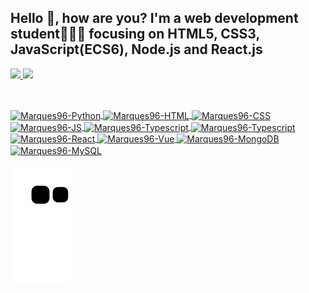 ## Hello 👋, how are you? I'm a web development student👨🏽‍💻 focusing on HTML5, CSS3, JavaScript(ECS6), Node.js and React.js

<div>
  <a href="https://https://github.com/marques96">
  <img height="180em" src="https://github-readme-stats-sigma-five.vercel.app/api?username=marques96&show_icons=true&theme=radical">
  <img height="180em" src="https://github-readme-stats-sigma-five.vercel.app/api/top-langs/?username=marques96&layout=compact&langs_count=16&theme=radical">
</div>
 
  ##
  
<div style="display: inline_block"><br> 
  <img align="center" alt="Marques96-Python" height="30" width="40" src="https://cdn.jsdelivr.net/gh/devicons/devicon/icons/python/python-original.svg" />
  <img align="center" alt="Marques96-HTML" height="30" width="40" src="https://cdn.jsdelivr.net/gh/devicons/devicon/icons/html5/html5-original.svg" />  
  <img align="center" alt="Marques96-CSS" height="30" width="40" src="https://cdn.jsdelivr.net/gh/devicons/devicon/icons/css3/css3-original.svg" />
  <img align="center" alt="Marques96-JS" height="30" width="40" src="https://cdn.jsdelivr.net/gh/devicons/devicon/icons/javascript/javascript-original.svg" />
  <img align="center" alt="Marques96-Typescript" height="30" width="40" src="https://cdn.jsdelivr.net/gh/devicons/devicon/icons/typescript/typescript-original.svg" />
  <img align="center" alt="Marques96-Typescript" height="30" width="40" src="https://cdn.jsdelivr.net/gh/devicons/devicon/icons/nodejs/nodejs-original-wordmark.svg" />
  <img align="center" alt="Marques96-React" height="30" width="40" src="https://cdn.jsdelivr.net/gh/devicons/devicon/icons/react/react-original.svg" />
  <img align="center" alt="Marques96-Vue" height="30" width="40" src="https://cdn.jsdelivr.net/gh/devicons/devicon/icons/vuejs/vuejs-original.svg" />
  <img align="center" alt="Marques96-MongoDB" height="30" width="40" src="https://cdn.jsdelivr.net/gh/devicons/devicon/icons/mongodb/mongodb-original.svg" />
  <img align="center" alt="Marques96-MySQL" height="30" width="40" src="https://cdn.jsdelivr.net/gh/devicons/devicon/icons/mysql/mysql-original-wordmark.svg" />
          
                   
</div>

![snake gif](https://github.com/marques96/marques96/blob/output/github-contribution-grid-snake.svg)
<!--
**marques96/marques96** is a ✨ _special_ ✨ repository because its `README.md` (this file) appears on your GitHub profile.

Here are some ideas to get you started:

- 🔭 I’m currently working on ...
- 🌱 I’m currently learning ...
- 👯 I’m looking to collaborate on ...
- 🤔 I’m looking for help with ...
- 💬 Ask me about ...
- 📫 How to reach me: ...
- 😄 Pronouns: ...
- ⚡ Fun fact: ...
-->
